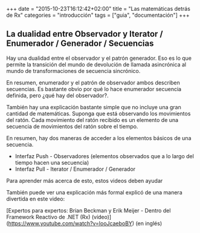 +++
date = "2015-10-23T16:12:42+02:00"
title = "Las matemáticas detrás de Rx"
categories = "introducción"
tags = ["guia", "documentación"]
+++

## La dualidad entre Observador y Iterator / Enumerador / Generador / Secuencias

Hay una dualidad entre el observador y el patrón generador. Eso es lo que permite la transición del mundo de devolución de llamada asincrónica al mundo de transformaciones de secuencia sincrónico.

En resumen, enumerador y el patrón de observador ambos describen secuencias. Es bastante obvio por qué lo hace enumerador secuencia definida, pero ¿qué hay del observador?.

También hay una explicación bastante simple que no incluye una gran cantidad de matemáticas. Suponga que está observando los movimientos del ratón. Cada movimiento del ratón recibido es un elemento de una secuencia de movimientos del ratón sobre el tiempo.

En resumen, hay dos maneras de acceder a los elementos básicos de una secuencia.

* Interfaz Push - Observadores (elementos observados que a lo largo del tiempo hacen una secuencia)
* Interfaz Pull - Iterator / Enumerador / Generador

Para aprender más acerca de esto, estos videos deben ayudar

También puede ver una explicación más formal explicó de una manera divertida en este video:

[Expertos para expertos: Brian Beckman y Erik Meijer - Dentro del Framework Reactivo de .NET (Rx) (vídeo)] (https://www.youtube.com/watch?v=looJcaeboBY) (en inglés)

